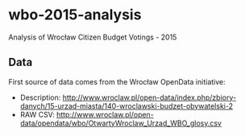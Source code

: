 # wbo-2015-analysis
Analysis of Wrocław Citizen Budget Votings - 2015


## Data

First source of data comes from the Wrocław OpenData initiative: 
- Description: http://www.wroclaw.pl/open-data/index.php/zbiory-danych/15-urzad-miasta/140-wroclawski-budzet-obywatelski-2
- RAW CSV: http://www.wroclaw.pl/open-data/opendata/wbo/OtwartyWroclaw_Urzad_WBO_glosy.csv